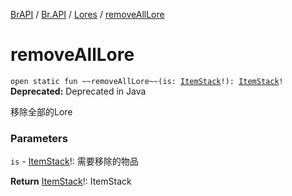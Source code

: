 [BrAPI](../../index.md) / [Br.API](../index.md) / [Lores](index.md) / [removeAllLore](./remove-all-lore.md)

# removeAllLore

`open static fun ~~removeAllLore~~(is: `[`ItemStack`](https://hub.spigotmc.org/javadocs/spigot/org/bukkit/inventory/ItemStack.html)`!): `[`ItemStack`](https://hub.spigotmc.org/javadocs/spigot/org/bukkit/inventory/ItemStack.html)`!`
**Deprecated:** Deprecated in Java

移除全部的Lore

### Parameters

`is` - [ItemStack](https://hub.spigotmc.org/javadocs/spigot/org/bukkit/inventory/ItemStack.html)!: 需要移除的物品

**Return**
[ItemStack](https://hub.spigotmc.org/javadocs/spigot/org/bukkit/inventory/ItemStack.html)!: ItemStack


